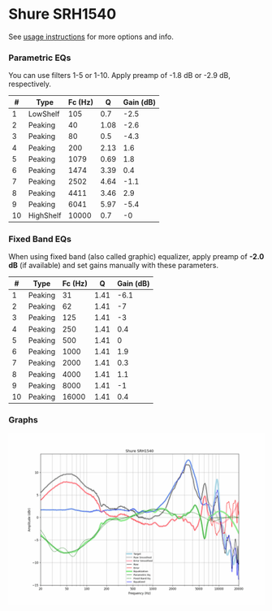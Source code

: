 # Shure SRH1540
See [usage instructions](https://github.com/jaakkopasanen/AutoEq#usage) for more options and info.

### Parametric EQs
You can use filters 1-5 or 1-10. Apply preamp of -1.8 dB or -2.9 dB, respectively.

|   # | Type      |   Fc (Hz) |    Q |   Gain (dB) |
|-----|-----------|-----------|------|-------------|
|   1 | LowShelf  |       105 | 0.7  |        -2.5 |
|   2 | Peaking   |        40 | 1.08 |        -2.6 |
|   3 | Peaking   |        80 | 0.5  |        -4.3 |
|   4 | Peaking   |       200 | 2.13 |         1.6 |
|   5 | Peaking   |      1079 | 0.69 |         1.8 |
|   6 | Peaking   |      1474 | 3.39 |         0.4 |
|   7 | Peaking   |      2502 | 4.64 |        -1.1 |
|   8 | Peaking   |      4411 | 3.46 |         2.9 |
|   9 | Peaking   |      6041 | 5.97 |        -5.4 |
|  10 | HighShelf |     10000 | 0.7  |        -0   |

### Fixed Band EQs
When using fixed band (also called graphic) equalizer, apply preamp of **-2.0 dB** (if available) and set gains manually with these parameters.

|   # | Type    |   Fc (Hz) |    Q |   Gain (dB) |
|-----|---------|-----------|------|-------------|
|   1 | Peaking |        31 | 1.41 |        -6.1 |
|   2 | Peaking |        62 | 1.41 |        -7   |
|   3 | Peaking |       125 | 1.41 |        -3   |
|   4 | Peaking |       250 | 1.41 |         0.4 |
|   5 | Peaking |       500 | 1.41 |         0   |
|   6 | Peaking |      1000 | 1.41 |         1.9 |
|   7 | Peaking |      2000 | 1.41 |         0.3 |
|   8 | Peaking |      4000 | 1.41 |         1.1 |
|   9 | Peaking |      8000 | 1.41 |        -1   |
|  10 | Peaking |     16000 | 1.41 |         0.4 |

### Graphs
![](./Shure%20SRH1540.png)
